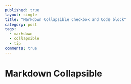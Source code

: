 ```yaml
---
published: true
layout: single
title: "Markdown Collapsible Checkbox and Code block"
category: post
tags:
  - markdown
  - collapsible
  - tip
comments: true
---
```


Markdown Collapsible
=============





<!-- https://www.endtoend.ai/tutorial/collapsible-code-blocks/ -->
